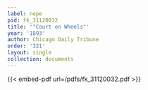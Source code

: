 ```yaml
---
label: nope
pid: fk_31120032
title: '"Court on Wheels"'
year: '1893'
author: Chicago Daily Tribune
order: '321'
layout: single
collection: documents
---
```



{{< embed-pdf url=/pdfs/fk_31120032.pdf >}}